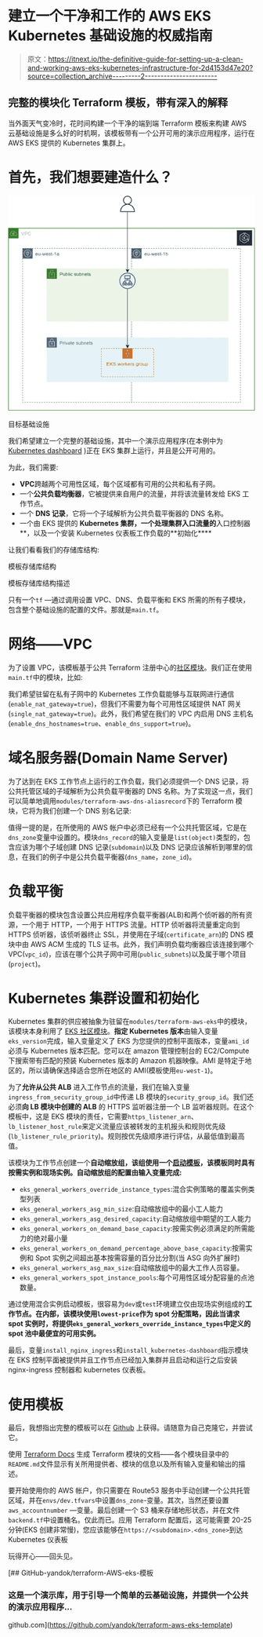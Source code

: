 # 建立一个干净和工作的 AWS EKS Kubernetes 基础设施的权威指南

> 原文：<https://itnext.io/the-definitive-guide-for-setting-up-a-clean-and-working-aws-eks-kubernetes-infrastructure-for-2d4153d47e20?source=collection_archive---------2----------------------->

## 完整的模块化 Terraform 模板，带有深入的解释

当外面天气变冷时，花时间构建一个干净的端到端 Terraform 模板来构建 AWS 云基础设施是多么好的时机啊，该模板带有一个公开可用的演示应用程序，运行在 AWS EKS 提供的 Kubernetes 集群上。

# 首先，我们想要建造什么？

![](img/3e29f116e82b8172dab17c9752e3e0d9.png)

目标基础设施

我们希望建立一个完整的基础设施，其中一个演示应用程序(在本例中为 [Kubernetes dashboard](https://github.com/kubernetes/dashboard#kubernetes-dashboard) )正在 EKS 集群上运行，并且是公开可用的。

为此，我们需要:

*   **VPC**跨越两个可用性区域，每个区域都有可用的公共和私有子网。
*   一个**公共负载均衡器**，它被提供来自用户的流量，并将该流量转发给 EKS 工作节点。
*   一个 **DNS 记录**，它将一个子域解析为公共负载平衡器的 DNS 名称。
*   一个由 EKS 提供的 **Kubernetes 集群，一个处理集群入口流量的**入口控制器**，以及一个安装 Kubernetes 仪表板工作负载的**初始化****

让我们看看我们的存储库结构:

模板存储库结构

模板存储库结构描述

只有一个`tf` —通过调用设置 VPC、DNS、负载平衡和 EKS 所需的所有子模块，包含整个基础设施的配置的文件。那就是`main.tf`。

# **网络——VPC**

为了设置 VPC，该模板基于公共 Terraform 注册中心的[社区模块](https://registry.terraform.io/modules/terraform-aws-modules/vpc/aws/latest)。我们正在使用`main.tf`中的模块，比如:

我们希望驻留在私有子网中的 Kubernetes 工作负载能够与互联网进行通信(`enable_nat_gateway=true`)，但我们不需要为每个可用性区域提供 NAT 网关(`single_nat_gateway=true`)。此外，我们希望在我们的 VPC 内启用 DNS 主机名(`enable_dns_hostnames=true`、`enable_dns_support=true`)。

# 域名服务器(Domain Name Server)

为了达到在 EKS 工作节点上运行的工作负载，我们必须提供一个 DNS 记录，将公共托管区域的子域解析为公共负载平衡器的 DNS 名称。为了实现这一点，我们可以简单地调用`modules/terraform-aws-dns-aliasrecord`下的 Terraform 模块，它将为我们创建一个 DNS 别名记录:

值得一提的是，在所使用的 AWS 帐户中必须已经有一个公共托管区域，它是在`dns_zone`变量中设置的。模块`dns_record`的输入变量是`list(object)`类型的，包含应该为哪个子域创建 DNS 记录(`subdomain`)以及 DNS 记录应该解析到哪里的信息，在我们的例子中是公共负载平衡器(`dns_name`，`zone_id`)。

# 负载平衡

负载平衡器的模块包含设置公共应用程序负载平衡器(ALB)和两个侦听器的所有资源，一个用于 HTTP，一个用于 HTTPS 流量。HTTP 侦听器将流量重定向到 HTTPS 侦听器，该侦听器终止 SSL，并使用在子域(`certificate_arn`)的 DNS 模块中由 AWS ACM 生成的 TLS 证书。此外，我们声明负载均衡器应该连接到哪个 VPC(`vpc_id`)，应该在哪个公共子网中可用(`public_subnets`)以及属于哪个项目(`project`)。

# Kubernetes 集群设置和初始化

Kubernetes 集群的供应被抽象为驻留在`modules/terraform-aws-eks`中的模块，该模块本身利用了 [EKS 社区模块](https://registry.terraform.io/modules/terraform-aws-modules/eks/aws/latest)。**指定 Kubernetes 版本**由输入变量`eks_version`完成，输入变量定义了 EKS 为您提供的控制平面版本，变量`ami_id`必须与 Kubernetes 版本匹配。您可以在 amazon 管理控制台的 EC2/Compute 下搜索带有匹配的预装 Kubernetes 版本的 Amazon 机器映像。AMI 是特定于地区的，所以请确保选择适合您所在地区的 AMI(模板使用`eu-west-1`)。

为了**允许从公共 ALB** 进入工作节点的流量，我们在输入变量`ingress_from_security_group_id`中传递 LB 模块的`security_group_id`。我们还必须**向 LB 模块中创建的 ALB** 的 HTTPS 监听器注册一个 LB 监听器规则。在这个模板中，这是 EKS 模块的责任，它需要`https_listener_arn`、`lb_listener_host_rule`来定义流量应该被转发的主机报头和规则优先级(`lb_listener_rule_priority`)。规则按优先级顺序进行评估，从最低值到最高值。

该模块为工作节点创建一个**自动缩放组，该组使用一个[启动模板](https://github.com/terraform-aws-modules/terraform-aws-eks/blob/master/docs/spot-instances.md#using-launch-templates-with-both-spot-and-on-demand)，该模板同时具有按需实例和现场实例。自动缩放组的配置由输入变量完成:**

*   `eks_general_workers_override_instance_types`:混合实例策略的覆盖实例类型列表
*   `eks_general_workers_asg_min_size`:自动缩放组中的最小工人能力
*   `eks_general_workers_asg_desired_capacity`:自动缩放组中期望的工人能力
*   `eks_general_workers_on_demand_base_capacity`:按需实例必须满足的所需能力的绝对最小量
*   `eks_general_workers_on_demand_percentage_above_base_capacity`:按需实例和 Spot 实例之间超出基本按需容量的百分比分割(当 ASG 向外扩展时)
*   `eks_general_workers_asg_max_size`:自动缩放组中的最大工作人员容量。
*   `eks_general_workers_spot_instance_pools`:每个可用性区域分配容量的点池数量。

通过使用混合实例启动模板，很容易为`dev`或`test`环境建立仅由现场实例组成的**工作节点。在内部，该模块使用`lowest-price`作为 spot 分配策略，因此当请求 spot 实例时，将提供`eks_general_workers_override_instance_types`中定义的 spot 池中最便宜的可用实例。**

最后，变量`install_nginx_ingress`和`install_kubernetes-dashboard`指示模块在 EKS 控制平面被提供并且工作节点已经加入集群并且启动和运行之后安装 nginx-ingress 控制器和 kubernetes 仪表板。

# 使用模板

最后，我想指出完整的模板可以在 [Github](https://github.com/yandok/terraform-aws-eks-template) 上获得。请随意为自己克隆它，并尝试它。

使用 [Terraform Docs](https://github.com/terraform-docs/terraform-docs) 生成 Terraform 模块的文档——各个模块目录中的`README.md`文件显示有关所用提供者、模块的信息以及所有输入变量和输出的描述。

要开始使用你的 AWS 帐户，你只需要在 Route53 服务中手动创建一个公共托管区域，并在`envs/dev.tfvars`中设置`dns_zone`-变量。其次，当然还要设置`aws_accountnumber` —变量。最后创建一个 S3 桶来存储地形状态，并在文件`backend.tf`中设置桶名。仅此而已。应用 Terraform 配置后，这可能需要 20-25 分钟(EKS 创建非常慢)，您应该能够在`https://<subdomain>.<dns_zone>`到达 Kubernetes 仪表板

玩得开心——回头见。

[](https://github.com/yandok/terraform-aws-eks-template) [## GitHub-yandok/terraform-AWS-eks-模板

### 这是一个演示库，用于引导一个简单的云基础设施，并提供一个公共的演示应用程序…

github.com](https://github.com/yandok/terraform-aws-eks-template)